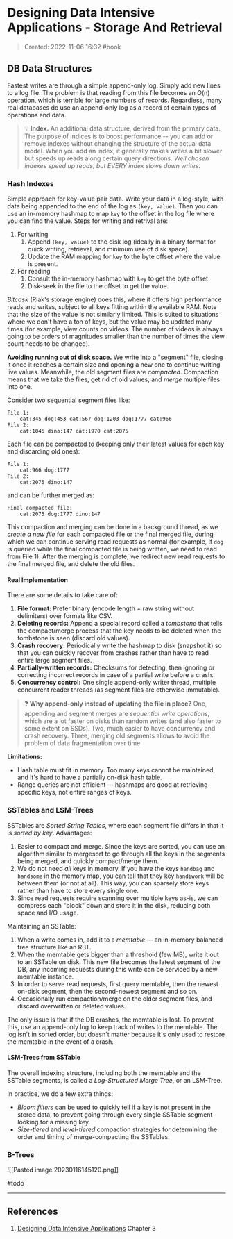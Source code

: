 # Designing Data Intensive Applications - Storage And Retrieval
> Created: 2022-11-06 16:32
> #book 

## DB Data Structures

Fastest writes are through a simple append-only log. Simply add new lines to a log file. The problem is that reading from this file becomes an O(n) operation, which is terrible for large numbers of records. Regardless, many real databases do use an append-only log as a record of certain types of operations and data.

> 💡 **Index.** An additional data structure, derived from the primary data. The purpose of indices is to boost performance -- you can add or remove indexes without changing the structure of the actual data model. When you add an index, it generally makes writes a bit slower but speeds up reads along certain query directions. _Well chosen indexes speed up reads, but EVERY index slows down writes._

### Hash Indexes

Simple approach for key-value pair data. Write your data in a log-style, with data being appended to the end of the log as `(key, value)`. Then you can use an in-memory hashmap to map `key` to the offset in the log file where you can find the value. Steps for writing and retrival are:

1. For writing
   1. Append `(key, value)` to the disk log (ideally in a binary format for quick writing, retrieval, and minimum use of disk space).
   2. Update the RAM mapping for `key` to the byte offset where the value is present.
2. For reading
   1. Consult the in-memory hashmap with `key` to get the byte offset
   2. Disk-seek in the file to the offset to get the value.

_Bitcask_ (Riak's storage engine) does this, where it offers high performance reads and writes, subject to all keys fitting within the available RAM. Note that the size of the value is not similarly limited. This is suited to situations where we don't have a ton of keys, but the value may be updated many times (for example, view counts on videos. The number of videos is always going to be orders of magnitudes smaller than the number of times the view count needs to be changed).

**Avoiding running out of disk space.** We write into a "segment" file, closing it once it reaches a certain size and opening a new one to continue writing live values. Meanwhile, the old segment files are _compacted_. Compaction means that we take the files, get rid of old values, and _merge_ multiple files into one.

Consider two sequential segment files like:

```
File 1:
	cat:345 dog:453 cat:567 dog:1203 dog:1777 cat:966
File 2:
	cat:1045 dino:147 cat:1970 cat:2075
```

Each file can be compacted to (keeping only their latest values for each key and discarding old ones):

```
File 1:
	cat:966 dog:1777
File 2:
	cat:2075 dino:147
```

and can be further merged as:

```
Final compacted file:
	cat:2075 dog:1777 dino:147
```

This compaction and merging can be done in a background thread, as we _create a new file_ for each compacted file or the final merged file, during which we can continue serving read requests as normal (for example, if `dog` is queried while the final compacted file is being written, we need to read from File 1). After the merging is complete, we redirect new read requests to the final merged file, and delete the old files.

#### Real Implementation

There are some details to take care of:
1. **File format:** Prefer binary (encode length + raw string without delimiters) over formats like CSV.
2. **Deleting records:** Append a special record called a _tombstone_ that tells the compact/merge process that the key needs to be deleted when the tombstone is seen (discard old values).
3. **Crash recovery:** Periodically write the hashmap to disk (snapshot it) so that you can quickly recover from crashes rather than have to read entire large segment files.
4. **Partially-written records:** Checksums for detecting, then ignoring or correcting incorrect records in case of a partial write before a crash.
5. **Concurrency control:** One single append-only writer thread, multiple concurrent reader threads (as segment files are otherwise immutable).

> ❓ **Why append-only instead of updating the file in place?** One, appending and segment merges are *sequential write operations*, which are a lot faster on disks than random writes (and also faster to some extent on SSDs). Two, much easier to have concurrency and crash recovery. Three, merging old segments allows to avoid the problem of data fragmentation over time.

**Limitations:**

+ Hash table must fit in memory. Too many keys cannot be maintained, and it's hard to have a partially on-disk hash table.
+ Range queries are not efficient — hashmaps are good at retrieving specific keys, not entire ranges of keys.

### SSTables and LSM-Trees

SSTables are _Sorted String Tables_, where each segment file differs in that it is _sorted by key_. Advantages:
1. Easier to compact and merge. Since the keys are sorted, you can use an algorithm similar to mergesort to go through all the keys in the segments being merged, and quickly compact/merge them.
2. We do not need _all_ keys in memory. If you have the keys `handbag` and `handsome` in the memory map, you can tell that they key `handiwork` will be between them (or not at all). This way, you can sparsely store keys rather than have to store every single one.
3. Since read requests require scanning over multiple keys as-is, we can compress each "block" down and store it in the disk, reducing both space and I/O usage.

Maintaining an SSTable:
1. When a write comes in, add it to a _memtable_ — an in-memory balanced tree structure like an RBT.
2. When the memtable gets bigger than a threshold (few MB), write it out to an SSTable on disk. This new file becomes the latest segment of the DB, any incoming requests during this write can be serviced by a new memtable instance.
3. In order to serve read requests, first query memtable, then the newest on-disk segment, then the second-newest segment and so on.
4. Occasionally run compaction/merge on the older segment files, and discard overwritten or deleted values.

The only issue is that if the DB crashes, the memtable is lost. To prevent this, use an append-only log to keep track of writes to the memtable. The log isn't in sorted order, but doesn't matter because it's only used to restore the memtable in the event of a crash.

#### LSM-Trees from SSTable

The overall indexing structure, including both the memtable and the SSTable segments, is called a _Log-Structured Merge Tree_, or an LSM-Tree.

In practice, we do a few extra things:
+ _Bloom filters_ can be used to quickly tell if a key is not present in the stored data, to prevent going through every single SSTable segment looking for a missing key.
+ _Size-tiered_ and _level-tiered_ compaction strategies for determining the order and timing of merge-compacting the SSTables.

### B-Trees

![[Pasted image 20230116145120.png]]

#todo

----

## References
1. [Designing Data Intensive Applications](https://www.oreilly.com/library/view/designing-data-intensive-applications/9781491903063/) Chapter 3